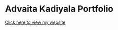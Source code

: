 # Advaita Kadiyala Portfolio

[Click here to view my website](https://akadiyala12.github.io/Portfolio/)